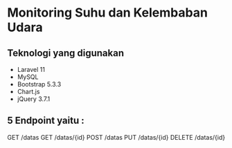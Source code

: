 # Monitoring Suhu dan Kelembaban Udara

## Teknologi yang digunakan

-   Laravel 11
-   MySQL
-   Bootstrap 5.3.3
-   Chart.js
-   jQuery 3.7.1

## 5 Endpoint yaitu :

GET /datas
GET /datas/{id}
POST /datas
PUT /datas/{id}
DELETE /datas/{id}
